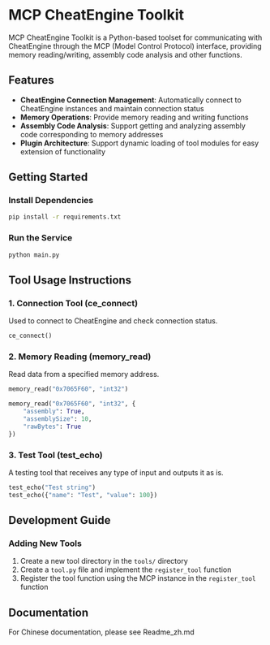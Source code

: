 # MCP CheatEngine Toolkit

MCP CheatEngine Toolkit is a Python-based toolset for communicating with CheatEngine through the MCP (Model Control Protocol) interface, providing memory reading/writing, assembly code analysis and other functions.

## Features

* **CheatEngine Connection Management**: Automatically connect to CheatEngine instances and maintain connection status
* **Memory Operations**: Provide memory reading and writing functions
* **Assembly Code Analysis**: Support getting and analyzing assembly code corresponding to memory addresses
* **Plugin Architecture**: Support dynamic loading of tool modules for easy extension of functionality

## Getting Started

### Install Dependencies

```bash
pip install -r requirements.txt
```

### Run the Service

```bash
python main.py
```

## Tool Usage Instructions

### 1. Connection Tool (ce_connect)

Used to connect to CheatEngine and check connection status.

```python
ce_connect()
```

### 2. Memory Reading (memory_read)

Read data from a specified memory address.

```python
memory_read("0x7065F60", "int32")

memory_read("0x7065F60", "int32", {
    "assembly": True,
    "assemblySize": 10,
    "rawBytes": True
})
```

### 3. Test Tool (test_echo)

A testing tool that receives any type of input and outputs it as is.

```python
test_echo("Test string")
test_echo({"name": "Test", "value": 100})
```

## Development Guide

### Adding New Tools

1. Create a new tool directory in the `tools/` directory
2. Create a `tool.py` file and implement the `register_tool` function
3. Register the tool function using the MCP instance in the `register_tool` function

## Documentation

For Chinese documentation, please see Readme_zh.md
